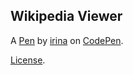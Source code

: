 Wikipedia Viewer
----------------


A [Pen](https://codepen.io/irina_nova/pen/JEpRQQ) by [irina](http://codepen.io/irina_nova) on [CodePen](http://codepen.io/).

[License](https://codepen.io/irina_nova/pen/JEpRQQ/license).